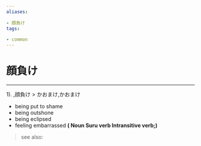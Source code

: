 ```yaml
---
aliases:
    
- 顔負け
tags:
    
- common
---
```


# 顔負け
---
1).
,顔負け > かおまけ,かおまけ

- being put to shame
- being outshone
- being eclipsed
- feeling embarrassed
**( Noun Suru verb Intransitive verb;)**
> see also: 
            